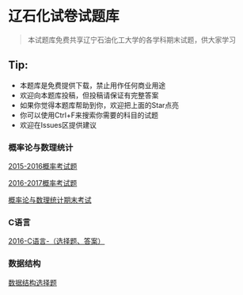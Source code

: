 # 辽石化试卷试题库
> 本试题库免费共享辽宁石油化工大学的各学科期末试题，供大家学习

## Tip:

- 本题库是免费提供下载，禁止用作任何商业用途
- 欢迎向本题库投稿，但投稿请保证有完整答案
- 如果你觉得本题库帮助到你，欢迎把上面的Star点亮
- 你可以使用Ctrl+F来搜索你需要的科目的试题
- 欢迎在Issues区提供建议

### 概率论与数理统计

[2015-2016概率考试题](https://github.com/a15641404/LNPU/blob/master/Dir/Math/2015-2016%E6%A6%82%E7%8E%87%E8%80%83%E8%AF%95%E9%A2%98.docx)

[2016-2017概率考试题](https://github.com/a15641404/LNPU/blob/master/Dir/Math/2016-2017%E6%A6%82%E7%8E%87%E8%80%83%E8%AF%95%E9%A2%98.docx)

[概率论与数理统计期末考试](https://github.com/a15641404/LNPU/blob/master/Dir/Math/%E6%A6%82%E7%8E%87%E8%AE%BA%E4%B8%8E%E6%95%B0%E7%90%86%E7%BB%9F%E8%AE%A1%E6%9C%9F%E6%9C%AB%E8%80%83%E8%AF%95.docx)


### C语言

[2016-C语言-（选择题、答案）](https://github.com/a15641404/LNPU/blob/master/Dir/CS/2016-C%E8%AF%AD%E8%A8%80-%EF%BC%88%E9%80%89%E6%8B%A9%E9%A2%98%E3%80%81%E7%AD%94%E6%A1%88%EF%BC%89.doc)


### 数据结构
[数据结构选择题](https://github.com/a15641404/LNPU/blob/master/Dir/CS/%E6%95%B0%E6%8D%AE%E7%BB%93%E6%9E%84%E9%80%89%E6%8B%A9%E9%A2%98.doc)

